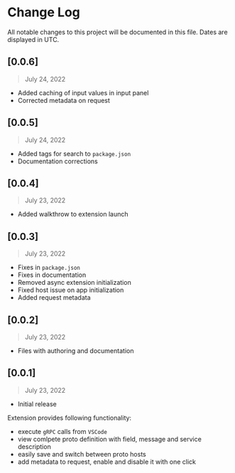 # Change Log

All notable changes to this project will be documented in this file. Dates are displayed in UTC.

## [0.0.6]

> July 24, 2022

- Added caching of input values in input panel
- Corrected metadata on request

## [0.0.5]

> July 24, 2022

- Added tags for search to `package.json`
- Documentation corrections

## [0.0.4]

> July 23, 2022

- Added walkthrow to extension launch

## [0.0.3]

> July 23, 2022

- Fixes in `package.json`
- Fixes in documentation
- Removed async extension initialization
- Fixed host issue on app initialization
- Added request metadata

## [0.0.2]

> July 23, 2022

- Files with authoring and documentation

## [0.0.1]

> July 23, 2022

- Initial release

Extension provides following functionality:

- execute `gRPC` calls from `VSCode`
- view comlpete proto definition with field, message and service description
- easily save and switch between proto hosts
- add metadata to request, enable and disable it with one click
